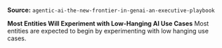 **Source:** `agentic-ai-the-new-frontier-in-genai-an-executive-playbook`

**Most Entities Will Experiment with Low-Hanging AI Use Cases**
Most entities are expected to begin by experimenting with low hanging use cases.
